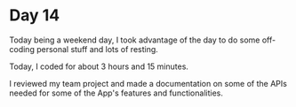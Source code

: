 # Day 14

Today being a weekend day, I took advantage of the day to do some off-coding personal stuff and lots of resting.

Today, I coded for about 3 hours and 15 minutes.

I reviewed my team project and made a documentation on some of the APIs needed for some of the App's features and functionalities.
